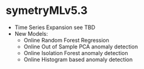 # symetryMLv5.3

* Time Series Expansion see TBD
* New Models:
    * Online Random Forest Regression
    * Online Out of Sample PCA anomaly detection
    * Online Isolation Forest anomaly detection
    * Online Histogram based anomaly detection